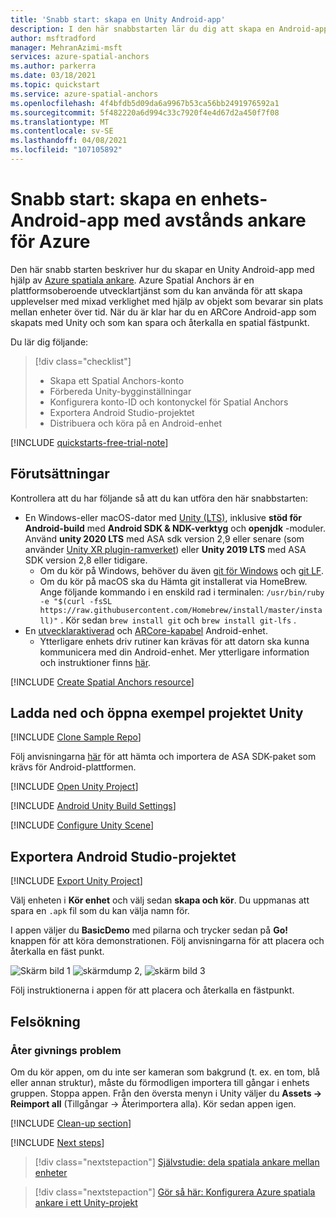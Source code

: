 ```yaml
---
title: 'Snabb start: skapa en Unity Android-app'
description: I den här snabbstarten lär du dig att skapa en Android-app med Unity med hjälp av Spatial Anchors.
author: msftradford
manager: MehranAzimi-msft
services: azure-spatial-anchors
ms.author: parkerra
ms.date: 03/18/2021
ms.topic: quickstart
ms.service: azure-spatial-anchors
ms.openlocfilehash: 4f4bfdb5d09da6a9967b53ca56bb2491976592a1
ms.sourcegitcommit: 5f482220a6d994c33c7920f4e4d67d2a450f7f08
ms.translationtype: MT
ms.contentlocale: sv-SE
ms.lasthandoff: 04/08/2021
ms.locfileid: "107105892"
---
```

# <a name="quickstart-create-a-unity-android-app-with-azure-spatial-anchors"></a>Snabb start: skapa en enhets-Android-app med avstånds ankare för Azure

Den här snabb starten beskriver hur du skapar en Unity Android-app med hjälp av [Azure spatiala ankare](../overview.md). Azure Spatial Anchors är en plattformsoberoende utvecklartjänst som du kan använda för att skapa upplevelser med mixad verklighet med hjälp av objekt som bevarar sin plats mellan enheter över tid. När du är klar har du en ARCore Android-app som skapats med Unity och som kan spara och återkalla en spatial fästpunkt.

Du lär dig följande:

> [!div class="checklist"]
> * Skapa ett Spatial Anchors-konto
> * Förbereda Unity-bygginställningar
> * Konfigurera konto-ID och kontonyckel för Spatial Anchors
> * Exportera Android Studio-projektet
> * Distribuera och köra på en Android-enhet

[!INCLUDE [quickstarts-free-trial-note](../../../includes/quickstarts-free-trial-note.md)]

## <a name="prerequisites"></a>Förutsättningar

Kontrollera att du har följande så att du kan utföra den här snabbstarten:

- En Windows-eller macOS-dator med <a href="https://unity3d.com/get-unity/download" target="_blank">Unity (LTS)</a>, inklusive **stöd för Android-build** med **Android SDK & NDK-verktyg** och **openjdk** -moduler. Använd **unity 2020 LTS** med ASA sdk version 2,9 eller senare (som använder [Unity XR plugin-ramverket](https://docs.unity3d.com/Manual/XRPluginArchitecture.html)) eller **Unity 2019 LTS** med ASA SDK version 2,8 eller tidigare.
  - Om du kör på Windows, behöver du även <a href="https://git-scm.com/download/win" target="_blank">git för Windows</a> och <a href="https://git-lfs.github.com/">git LF</a>.
  - Om du kör på macOS ska du Hämta git installerat via HomeBrew. Ange följande kommando i en enskild rad i terminalen: `/usr/bin/ruby -e "$(curl -fsSL https://raw.githubusercontent.com/Homebrew/install/master/install)"` . Kör sedan `brew install git` och `brew install git-lfs` .
- En <a href="https://developer.android.com/studio/debug/dev-options" target="_blank">utvecklaraktiverad</a> och <a href="https://developers.google.com/ar/discover/supported-devices" target="_blank">ARCore-kapabel</a> Android-enhet.
  - Ytterligare enhets driv rutiner kan krävas för att datorn ska kunna kommunicera med din Android-enhet. Mer ytterligare information och instruktioner finns [här](https://developer.android.com/studio/run/device.html).

[!INCLUDE [Create Spatial Anchors resource](../../../includes/spatial-anchors-get-started-create-resource.md)]

## <a name="download-and-open-the-unity-sample-project"></a>Ladda ned och öppna exempel projektet Unity

[!INCLUDE [Clone Sample Repo](../../../includes/spatial-anchors-clone-sample-repository.md)]

Följ anvisningarna [här](../how-tos/setup-unity-project.md#download-asa-packages) för att hämta och importera de ASA SDK-paket som krävs för Android-plattformen.

[!INCLUDE [Open Unity Project](../../../includes/spatial-anchors-open-unity-project.md)]

[!INCLUDE [Android Unity Build Settings](../../../includes/spatial-anchors-unity-android-build-settings.md)]

[!INCLUDE [Configure Unity Scene](../../../includes/spatial-anchors-unity-configure-scene.md)]

## <a name="export-the-android-studio-project"></a>Exportera Android Studio-projektet

[!INCLUDE [Export Unity Project](../../../includes/spatial-anchors-unity-export-project-snip.md)]

Välj enheten i **Kör enhet** och välj sedan **skapa och kör**. Du uppmanas att spara en `.apk` fil som du kan välja namn för.

I appen väljer du **BasicDemo** med pilarna och trycker sedan på **Go!** knappen för att köra demonstrationen. Följ anvisningarna för att placera och återkalla en fäst punkt.

![Skärm bild 1 ](./media/get-started-unity-android/screenshot-1.jpg)
 ![ skärmdump 2, ](./media/get-started-unity-android/screenshot-2.jpg)
 ![ skärm bild 3](./media/get-started-unity-android/screenshot-3.jpg)

Följ instruktionerna i appen för att placera och återkalla en fästpunkt.

## <a name="troubleshooting"></a>Felsökning

### <a name="rendering-issues"></a>Åter givnings problem

Om du kör appen, om du inte ser kameran som bakgrund (t. ex. en tom, blå eller annan struktur), måste du förmodligen importera till gångar i enhets gruppen. Stoppa appen. Från den översta menyn i Unity väljer du **Assets -> Reimport all** (Tillgångar -> Återimportera alla). Kör sedan appen igen.

[!INCLUDE [Clean-up section](../../../includes/clean-up-section-portal.md)]

[!INCLUDE [Next steps](../../../includes/spatial-anchors-quickstarts-nextsteps.md)]

> [!div class="nextstepaction"]
> [Självstudie: dela spatiala ankare mellan enheter](../tutorials/tutorial-share-anchors-across-devices.md)

> [!div class="nextstepaction"]
> [Gör så här: Konfigurera Azure spatiala ankare i ett Unity-projekt](../how-tos/setup-unity-project.md)
